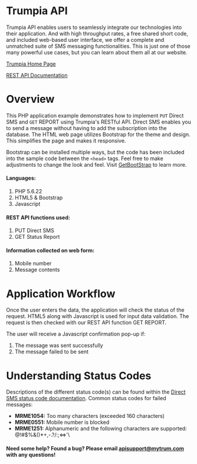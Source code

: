 # Trumpia API #
Trumpia API enables users to seamlessly integrate our technologies into their application. And with high throughput rates, a free shared short code, and included web-based user interface, we offer a complete and unmatched suite of SMS messaging functionalities. This is just one of those many powerful use cases, but you can learn about them all at our website.

[Trumpia Home Page](https://trumpia.com)

[REST API Documentation](http://api.trumpia.com/docs/rest/overview.php)

# Overview #
This PHP application example demonstrates how to implement `PUT` Direct SMS and `GET` REPORT using Trumpia's RESTful API. Direct SMS enables you to send a message without having to add the subscription into the database. The HTML web page utilizes Bootstrap for the theme and design. This simplifies the page and makes it responsive.

Bootstrap can be installed multiple ways, but the code has been included into the sample code between the `<head>` tags. Feel free to make adjustments to change the look and feel. Visit [GetBootStrap](https://getbootstrap.com/docs/4.0/getting-started/introduction/) to learn more.

#### Languages: ####
1. PHP 5.6.22
2. HTML5 & Bootstrap
3. Javascript

#### REST API functions used: ####
1. PUT Direct SMS
2. GET Status Report

#### Information collected on web form: ####
1. Mobile number
2. Message contents

# Application Workflow #
Once the user enters the data, the application will check the status of the request. HTML5 along with Javascript is used for input data validation. The request is then checked with our REST API function GET REPORT.

The user will receive a Javascript confirmation pop-up if:
1. The message was sent successfully
2. The message failed to be sent

# Understanding Status Codes #
Descriptions of the different status code(s) can be found within the [Direct SMS status code documentation](http://trumpia.com/api/docs/rest/status-code/direct-sms.php#put). Common status codes for failed messages:
* **MRME1054:** Too many characters (exceeded 160 characters)
* **MRME0551:** Mobile number is blocked
* **MRME1251:** Alphanumeric and the following characters are supported: \@\!\#\$\%\&\(\)\*\+\,\-\.\?\/\:\;\<\=\>\'\

#### Need some help? Found a bug? Please email [apisupport@mytrum.com](mailto:apisupport@mytrum.com) with any questions! ####
